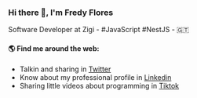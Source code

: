 ### Hi there 👋, I'm Fredy Flores

Software Developer at Zigi - #JavaScript #NestJS - 🇬🇹

#### 🌎 Find me around the web:
- Talkin and sharing in [Twitter](https://twitter.com/fredydlemus)
- Know about my professional profile in [Linkedin](https://www.linkedin.com/in/fredydlemus/)
- Sharing little videos about programming in [Tiktok](https://www.tiktok.com/@fredydlemus)

<!--
**fredydlemus/fredydlemus** is a ✨ _special_ ✨ repository because its `README.md` (this file) appears on your GitHub profile.

Here are some ideas to get you started:

- 🔭 I’m currently working on ...
- 🌱 I’m currently learning ...
- 👯 I’m looking to collaborate on ...
- 🤔 I’m looking for help with ...
- 💬 Ask me about ...
- 📫 How to reach me: ...
- 😄 Pronouns: ...
- ⚡ Fun fact: ...
-->
